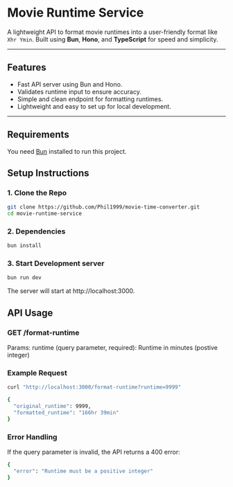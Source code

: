 # Movie Runtime Service

A lightweight API to format movie runtimes into a user-friendly format like `Xhr Ymin`. Built using **Bun**, **Hono**, and **TypeScript** for speed and simplicity.

---

## Features
- Fast API server using Bun and Hono.
- Validates runtime input to ensure accuracy.
- Simple and clean endpoint for formatting runtimes.
- Lightweight and easy to set up for local development.

---

## Requirements
You need [Bun](https://bun.sh) installed to run this project.

## Setup Instructions
### 1. Clone the Repo

```bash
git clone https://github.com/Phil1999/movie-time-converter.git
cd movie-runtime-service
```

### 2. Dependencies

```bash
bun install
```

### 3. Start Development server

```bash
bun run dev
```

The server will start at http://localhost:3000.

## API Usage

### GET /format-runtime
Params: runtime (query parameter, required): Runtime in minutes (postive integer)

### Example Request
```bash
curl "http://localhost:3000/format-runtime?runtime=9999"

{
  "original_runtime": 9999,
  "formatted_runtime": "166hr 39min"
}
```

### Error Handling
If the query parameter is invalid, the API returns a 400 error:
```bash
{
  "error": "Runtime must be a positive integer"
}
```


